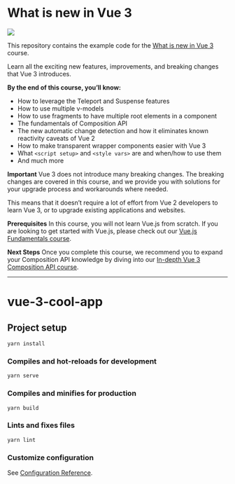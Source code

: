 # What is new in Vue 3

[![](https://vueschool.io/media/ed5620513b0736fa20445ecd42869cd5/whats-new-in-vue-3.png)](https://vueschool.io/courses/whats-new-in-vue-3)

This repository contains the example code for the [What is new in Vue 3](https://vueschool.io/courses/whats-new-in-vue-3) course.

Learn all the exciting new features, improvements, and breaking changes that Vue 3 introduces.

**By the end of this course, you’ll know:**

- How to leverage the Teleport and Suspense features
- How to use multiple v-models
- How to use fragments to have multiple root elements in a component
- The fundamentals of Composition API
- The new automatic change detection and how it eliminates known reactivity caveats of Vue 2
- How to make transparent wrapper components easier with Vue 3
- What `<script setup>` and `<style vars>` are and when/how to use them
- And much more

**Important**
Vue 3 does not introduce many breaking changes. The breaking changes are covered in this course, and we provide you with solutions for your upgrade process and workarounds where needed.

This means that it doesn’t require a lot of effort from Vue 2 developers to learn Vue 3, or to upgrade existing applications and websites.


**Prerequisites**
In this course, you will not learn Vue.js from scratch. If you are looking to get started with Vue.js, please check out our [Vue.js Fundamentals course](https://vueschool.io/courses/vuejs-fundamentals).

**Next Steps**
Once you complete this course, we recommend you to expand your Composition API knowledge by diving into our [In-depth Vue 3 Composition API course](https://vueschool.io/courses/vue-3-composition-api).

---

# vue-3-cool-app

## Project setup
```
yarn install
```

### Compiles and hot-reloads for development
```
yarn serve
```

### Compiles and minifies for production
```
yarn build
```

### Lints and fixes files
```
yarn lint
```

### Customize configuration
See [Configuration Reference](https://cli.vuejs.org/config/).

